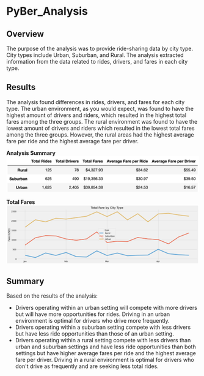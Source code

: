 # PyBer_Analysis

## Overview
The purpose of the analysis was to provide ride-sharing data by city type. City types include Urban, Suburban, and Rural. The analysis extracted information from the data related to rides, drivers, and fares in each city type. 

## Results
The analysis found differences in rides, drivers, and fares for each city type. The urban environment, as you would expect, was found to have the highest amount of drivers and riders, which resulted in the highest total fares among the three groups. The rural environment was found to have the lowest amount of drivers and riders which resulted in the lowest total fares among the three groups. However, the rural areas had the highest average fare per ride and the highest average fare per driver.<br>

**Analysis Summary**<br> 
<img src= "https://github.com/ChrisBarton107/PyBer_Analysis/blob/main/Resources/PyBer_Summary.png" width="1000"><br>

**Total Fares**<br> 
<img src= "https://github.com/ChrisBarton107/PyBer_Analysis/blob/main/PyBer_fare_summary.png" width="1000"><br>

## Summary
Based on the results of the analysis:
- Drivers operating within an urban setting will compete with more drivers but will have more opportunities for rides. Driving in an urban environment is optimal for drivers who drive more frequently.
- Drivers operating within a suburban setting compete with less drivers but have less ride opportunities than those of an urban setting. 
- Drivers operating within a rural setting compete with less drivers than urban and suburban settings and have less ride opportunities than both settings but have higher average fares per ride and the highest average fare per driver. Driving in a rural environment is optimal for drivers who don't drive as frequently and are seeking less total rides. 
